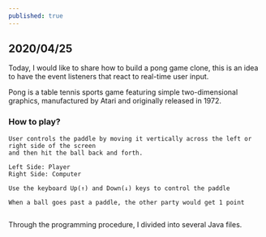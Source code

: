 ```yaml
---
published: true
---
```

## 2020/04/25

Today, I would like to share how to build a pong game clone, this is an idea to have the event listeners that react to real-time user input. 

Pong is a table tennis sports game featuring simple two-dimensional graphics, manufactured by Atari and originally released in 1972.

### How to play?

    User controls the paddle by moving it vertically across the left or right side of the screen
    and then hit the ball back and forth.
    
    Left Side: Player
    Right Side: Computer
    
    Use the keyboard Up(↑) and Down(↓) keys to control the paddle
    
    When a ball goes past a paddle, the other party would get 1 point
    
<img src="https://lh3.googleusercontent.com/4fhOBr3M78HmqAeabJHplZSPbub69M6fG6vwNMXy8XsOl5zCh8VqlmUjWnlpYW3VhWquzIYqcKWo2fjpnyyE8H-u1Wq-pWv8c3COYWSdMQcGhwcdeDX1yCWcCK8w5gQOktLt2dT4BwHkjpAYGK7oAvPOTU90T-OTVSK3dRztq9RLWWVHnZloT9pq43poZLLnPMVVvl-vryhh3UmJFh6PyS-usNqK3PHEJIXhJCTfBxfk3Euq44KbGr6FRl2LF3WcyIVs2K9SRcDQw-Gmy9mqTyOhBlHCDaQFg270DZn5QTp7L_QhFpWGlMx5grViH63yf5EV3kQ8UeGXyxnVChwpu7h_awhQF7VJH716qFCVb03vsGqIpubE-aK9zAm0oE92atPlQES01SrezVLiOqYpjptsqX6AqTrWbDFeVLIVQpOsF_2H3aAGpZXjon2glvwMrCxECAxYcU4g8OFZCclnWjgbax43I2IGmpoQxlYEyxglVKahomLbNd-L1TxOnMxUVykaSEOP4ms1CQNp68VM1KQ6rNOaFbvlRlLyD3S4wm8y-AOvHW4iExsvXoKugNP1Gbuk-ND8DOVlKN-kcV9XDFXGkCeskE0Xd9A0FXX0Na9aB0z3XpqrhSZkXhlIHfJQRIQYufwLHHV6tEkU0n2sOm2eKZJC3puy0lyZ6uf_wmsTg2DXmYXRtmJPMYlv=w998-h794-no?authuser=0" alt="">


    
Through the programming procedure, I divided into several Java files.